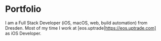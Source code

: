 # Portfolio

I am a Full Stack Developer (iOS, macOS, web, build automation) from Dresden. Most of my time I work at [eos.uptrade|https://eos.uptrade.com] as iOS Developer. 
